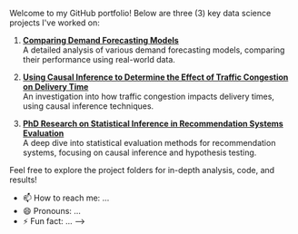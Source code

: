 Welcome to my GitHub portfolio! Below are three (3) key data science projects I've worked on:

1. **[Comparing Demand Forecasting Models](./Project-1-Comparing-Demand-Forecasting-Models/README.md)**  
   A detailed analysis of various demand forecasting models, comparing their performance using real-world data.

2. **[Using Causal Inference to Determine the Effect of Traffic Congestion on Delivery Time](./Project-2-Traffic-Congestion-Delivery-Time-Impact/README.md)**  
   An investigation into how traffic congestion impacts delivery times, using causal inference techniques.
   
3. **[PhD Research on Statistical Inference in Recommendation Systems Evaluation](./Project-3-PhD-Research-Statistical-Inference-in-Recommendation-Systems/README.md)**  
   A deep dive into statistical evaluation methods for recommendation systems, focusing on causal inference and hypothesis testing.


Feel free to explore the project folders for in-depth analysis, code, and results!





<!--
<h1>Ngozi Ihemelandu <br/>Data Scientist <br/> <a href="https://www.linkedin.com/in/nihemelandu/">linkedin</a>
</h1> 
<h2>📺Data Analytics Techniques and Methodologies:</h2>

  - <b>[Descriptive Analytics](https://github.com/nihemelandu/Descriptive-Analytics.git) </b>
  - <b>[Causal Inference](https://github.com/nihemelandu/Causal-Inference.git) </b>
  - <b>[Predictive Analytics](https://github.com/nihemelandu/Predictive-Analytics.git) </b>
  - <b>[Prescriptive Analytics](https://github.com/nihemelandu/Prescriptive-Analytics.git) </b>
  - [Praciting DS & Algos in Python](https://github.com/joshmadakor1/Algorithms-Practice)
<h2>📺Independent Projects:</h2>
<h2>👨‍💻 Research Projects:</h2>

- <b>[Pairwise Significance Testing for Recommendation Experiments](https://github.com/Ngozi-Ihemelandu/Prj2-Pairwise-Testing)</b>
- <b>[Multiple Testing for Recommendation System Experiments](https://github.com/Ngozi-Ihemelandu/Prj3-Multiple-Testing)</b>


<h2>📺 Exploratory Data Analysis</h2>
  - <b>[With Python](https://github.com/nihemelandu/EDA_PYTHON.git) </b>

  
<h2> 🤳 Connect with me:</h2>

**nihemelandu/nihemelandu** is a ✨ _special_ ✨ repository because its `README.md` (this file) appears on your GitHub profile.

Here are some ideas to get you started:

- 🔭 I’m currently working on ...
- 🌱 I’m currently learning ...
- 👯 I’m looking to collaborate on ...
- 🤔 I’m looking for help with ...
- 💬 Ask me about ...
-->
- 📫 How to reach me: ...
- 😄 Pronouns: ...
- ⚡ Fun fact: ...
-->
